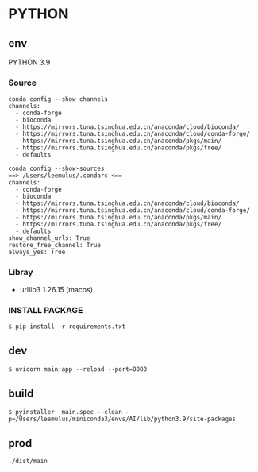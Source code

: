 
# PYTHON

## env

PYTHON 3.9

### Source
````
conda config --show channels
channels:
  - conda-forge
  - bioconda
  - https://mirrors.tuna.tsinghua.edu.cn/anaconda/cloud/bioconda/
  - https://mirrors.tuna.tsinghua.edu.cn/anaconda/cloud/conda-forge/
  - https://mirrors.tuna.tsinghua.edu.cn/anaconda/pkgs/main/
  - https://mirrors.tuna.tsinghua.edu.cn/anaconda/pkgs/free/
  - defaults
  
conda config --show-sources  
==> /Users/leemulus/.condarc <==
channels:
  - conda-forge
  - bioconda
  - https://mirrors.tuna.tsinghua.edu.cn/anaconda/cloud/bioconda/
  - https://mirrors.tuna.tsinghua.edu.cn/anaconda/cloud/conda-forge/
  - https://mirrors.tuna.tsinghua.edu.cn/anaconda/pkgs/main/
  - https://mirrors.tuna.tsinghua.edu.cn/anaconda/pkgs/free/
  - defaults
show_channel_urls: True
restore_free_channel: True
always_yes: True
````

### Libray
- urllib3 1.26.15 (macos)

### INSTALL PACKAGE

````shell
$ pip install -r requirements.txt
````

## dev

````shell
$ uvicorn main:app --reload --port=8080
````

## build

````shell
$ pyinstaller  main.spec --clean -p=/Users/leemulus/miniconda3/envs/AI/lib/python3.9/site-packages
````

## prod

````shell
./dist/main
````